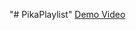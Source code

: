 "# PikaPlaylist" 
[Demo Video](https://drive.google.com/file/d/1b2J7gLie8ZeP0TjJCgFI91wEnAFENYXK/view?usp=sharing)
